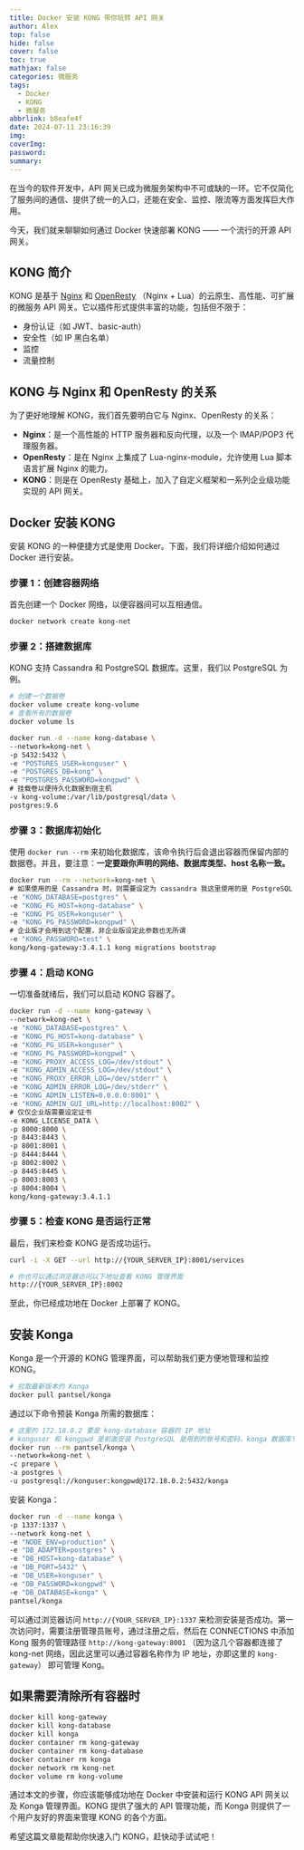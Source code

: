 ```yaml
---
title: Docker 安装 KONG 带你玩转 API 网关
author: Alex
top: false
hide: false
cover: false
toc: true
mathjax: false
categories: 微服务
tags:
  - Docker
  - KONG
  - 微服务
abbrlink: b8eafe4f
date: 2024-07-11 23:16:39
img:
coverImg:
password:
summary:
---
```


在当今的软件开发中，API 网关已成为微服务架构中不可或缺的一环。它不仅简化了服务间的通信、提供了统一的入口，还能在安全、监控、限流等方面发挥巨大作用。

今天，我们就来聊聊如何通过 Docker 快速部署 KONG —— 一个流行的开源 API 网关。

## KONG 简介

KONG 是基于 [Nginx](nginx.org) 和 [OpenResty](https://openresty.org/cn/) （Nginx + Lua）的云原生、高性能、可扩展的微服务 API 网关。它以插件形式提供丰富的功能，包括但不限于：

- 身份认证（如 JWT、basic-auth）
- 安全性（如 IP 黑白名单）
- 监控
- 流量控制

## KONG 与 Nginx 和 OpenResty 的关系

为了更好地理解 KONG，我们首先要明白它与 Nginx、OpenResty 的关系：

- **Nginx**：是一个高性能的 HTTP 服务器和反向代理，以及一个 IMAP/POP3 代理服务器。
- **OpenResty**：是在 Nginx 上集成了 Lua-nginx-module，允许使用 Lua 脚本语言扩展 Nginx 的能力。
- **KONG**：则是在 OpenResty 基础上，加入了自定义框架和一系列企业级功能实现的 API 网关。

## Docker 安装 KONG

安装 KONG 的一种便捷方式是使用 Docker。下面，我们将详细介绍如何通过 Docker 进行安装。

### 步骤 1：创建容器网络

首先创建一个 Docker 网络，以便容器间可以互相通信。

```bash
docker network create kong-net
```

### 步骤 2：搭建数据库

KONG 支持 Cassandra 和 PostgreSQL 数据库。这里，我们以 PostgreSQL 为例。

```bash
# 创建一个数据卷
docker volume create kong-volume
# 查看所有的数据卷
docker volume ls

docker run -d --name kong-database \
--network=kong-net \
-p 5432:5432 \
-e "POSTGRES_USER=konguser" \
-e "POSTGRES_DB=kong" \
-e "POSTGRES_PASSWORD=kongpwd" \
# 挂载卷以便持久化数据到宿主机
-v kong-volume:/var/lib/postgresql/data \
postgres:9.6
```

### 步骤 3：数据库初始化

使用 `docker run --rm` 来初始化数据库，该命令执行后会退出容器而保留内部的数据卷。并且，要注意：**一定要跟你声明的网络、数据库类型、host 名称一致。**

```bash
docker run --rm --network=kong-net \
# 如果使用的是 Cassandra 时，则需要设定为 cassandra 我这里使用的是 PostgreSQL 因此则设定为 postgres
-e "KONG_DATABASE=postgres" \
-e "KONG_PG_HOST=kong-database" \
-e "KONG_PG_USER=konguser" \
-e "KONG_PG_PASSWORD=kongpwd" \
# 企业版才会用到这个配置，非企业版设定此参数也无所谓
-e "KONG_PASSWORD=test" \
kong/kong-gateway:3.4.1.1 kong migrations bootstrap
```

### 步骤 4：启动 KONG

一切准备就绪后，我们可以启动 KONG 容器了。

```bash
docker run -d --name kong-gateway \
--network=kong-net \
-e "KONG_DATABASE=postgres" \
-e "KONG_PG_HOST=kong-database" \
-e "KONG_PG_USER=konguser" \
-e "KONG_PG_PASSWORD=kongpwd" \
-e "KONG_PROXY_ACCESS_LOG=/dev/stdout" \
-e "KONG_ADMIN_ACCESS_LOG=/dev/stdout" \
-e "KONG_PROXY_ERROR_LOG=/dev/stderr" \
-e "KONG_ADMIN_ERROR_LOG=/dev/stderr" \
-e "KONG_ADMIN_LISTEN=0.0.0.0:8001" \
-e "KONG_ADMIN_GUI_URL=http://localhost:8002" \
# 仅仅企业版需要设定证书
-e KONG_LICENSE_DATA \
-p 8000:8000 \
-p 8443:8443 \
-p 8001:8001 \
-p 8444:8444 \
-p 8002:8002 \
-p 8445:8445 \
-p 8003:8003 \
-p 8004:8004 \
kong/kong-gateway:3.4.1.1
```

### 步骤 5：检查 KONG 是否运行正常

最后，我们来检查 KONG 是否成功运行。

```bash
curl -i -X GET --url http://{YOUR_SERVER_IP}:8001/services

# 你也可以通过浏览器访问以下地址查看 KONG 管理界面
http://{YOUR_SERVER_IP}:8002
```

至此，你已经成功地在 Docker 上部署了 KONG。

## 安装 Konga

Konga 是一个开源的 KONG 管理界面，可以帮助我们更方便地管理和监控 KONG。

```bash
# 拉取最新版本的 Konga
docker pull pantsel/konga
```

通过以下命令预装 Konga 所需的数据库：

```bash
# 这里的 172.18.0.2 要是 kong-database 容器的 IP 地址
# konguser 和 kongpwd 是前面安装 PostgreSQL 是用到的账号和密码，konga 数据库专门为 Konga 设定（执行这条命令时，如果 konga 数据库不存在，则会自动创建）
docker run --rm pantsel/konga \
--network=kong-net \
-c prepare \
-a postgres \
-u postgresql://konguser:kongpwd@172.18.0.2:5432/konga
```

安装 Konga：

```bash
docker run -d --name konga \
-p 1337:1337 \
--network kong-net \
-e "NODE_ENV=production" \
-e "DB_ADAPTER=postgres" \
-e "DB_HOST=kong-database" \
-e "DB_PORT=5432" \
-e "DB_USER=konguser" \
-e "DB_PASSWORD=kongpwd" \
-e "DB_DATABASE=konga" \
pantsel/konga
```

可以通过浏览器访问 `http://{YOUR_SERVER_IP}:1337` 来检测安装是否成功。第一次访问时，需要注册管理员账号，通过注册之后，然后在 CONNECTIONS 中添加 Kong 服务的管理路径 `http://kong-gateway:8001` （因为这几个容器都连接了 kong-net 网络，因此这里可以通过容器名称作为 IP 地址，亦即这里的 `kong-gateway`） 即可管理 Kong。

## 如果需要清除所有容器时

```bash
docker kill kong-gateway
docker kill kong-database
docker kill konga
docker container rm kong-gateway
docker container rm kong-database
docker container rm konga
docker network rm kong-net
docker volume rm kong-volume
```

通过本文的步骤，你应该能够成功地在 Docker 中安装和运行 KONG API 网关以及 Konga 管理界面。KONG 提供了强大的 API 管理功能，而 Konga 则提供了一个用户友好的界面来管理 KONG 的各个方面。

希望这篇文章能帮助你快速入门 KONG，赶快动手试试吧！